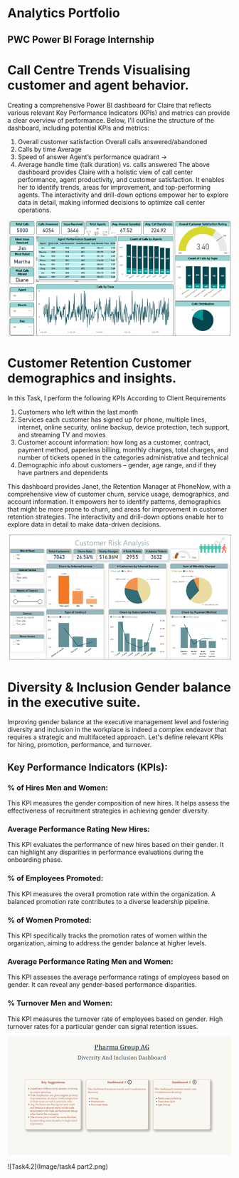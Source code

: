 # **Analytics Portfolio**
## PWC Power BI Forage Internship


# Call Centre Trends Visualising customer and agent behavior.
Creating a comprehensive Power BI dashboard for Claire that reflects various relevant Key Performance Indicators (KPIs) and metrics can provide a clear overview of performance. Below, I'll outline the structure of the dashboard, including potential KPIs and metrics:
1. Overall customer satisfaction Overall calls answered/abandoned 
2. Calls by time Average 
3. Speed of answer Agent’s performance quadrant -> 
4. Average handle time (talk duration) vs. calls answered
The above dashboard provides Claire with a holistic view of call center performance, agent productivity, and customer satisfaction. It enables her to identify trends, areas for improvement, and top-performing agents. The interactivity and drill-down options empower her to explore data in detail, making informed decisions to optimize call center operations.

![](Image/Task2.png)

# Customer Retention Customer demographics and insights.
In this Task, I perform the following KPIs According to Client Requirements
1. Customers who left within the last month
2. Services each customer has signed up for phone, multiple lines, internet, online security, online backup, device protection, tech support, and streaming TV and movies
3. Customer account information: how long as a customer, contract, payment method, paperless billing, monthly charges, total charges, and number of tickets opened in the categories administrative and technical
4. Demographic info about customers – gender, age range, and if they have partners and dependents

This dashboard provides Janet, the Retention Manager at PhoneNow, with a comprehensive view of customer churn, service usage, demographics, and account information. It empowers her to identify patterns, demographics that might be more prone to churn, and areas for improvement in customer retention strategies. The interactivity and drill-down options enable her to explore data in detail to make data-driven decisions.

![](Image/Task3.png)

	
# Diversity & Inclusion Gender balance in the executive suite.
Improving gender balance at the executive management level and fostering diversity and inclusion in the workplace is indeed a complex endeavor that requires a strategic and multifaceted approach. Let's define relevant KPIs for hiring, promotion, performance, and turnover.

## Key Performance Indicators (KPIs):
### % of Hires Men and Women:
This KPI measures the gender composition of new hires. It helps assess the effectiveness of recruitment strategies in achieving gender diversity.

### Average Performance Rating New Hires: 
This KPI evaluates the performance of new hires based on their gender. It can highlight any disparities in performance evaluations during the onboarding phase.

### % of Employees Promoted: 
This KPI measures the overall promotion rate within the organization. A balanced promotion rate contributes to a diverse leadership pipeline.

### % of Women Promoted: 
This KPI specifically tracks the promotion rates of women within the organization, aiming to address the gender balance at higher levels.

### Average Performance Rating Men and Women:
This KPI assesses the average performance ratings of employees based on gender. It can reveal any gender-based performance disparities.
### % Turnover Men and Women:
This KPI measures the turnover rate of employees based on gender. High turnover rates for a particular gender can signal retention issues.

![](Image/task4.png)


![Task4.2](Image/task4 part2.png)


